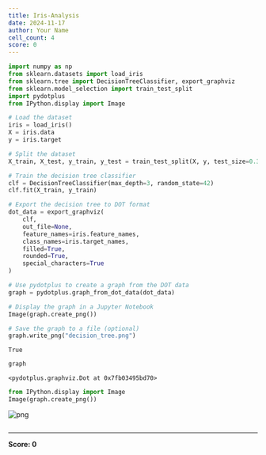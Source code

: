 ```yaml
---
title: Iris-Analysis
date: 2024-11-17
author: Your Name
cell_count: 4
score: 0
---
```


```python
import numpy as np
from sklearn.datasets import load_iris
from sklearn.tree import DecisionTreeClassifier, export_graphviz
from sklearn.model_selection import train_test_split
import pydotplus
from IPython.display import Image

# Load the dataset
iris = load_iris()
X = iris.data
y = iris.target

# Split the dataset
X_train, X_test, y_train, y_test = train_test_split(X, y, test_size=0.3, random_state=42)

# Train the decision tree classifier
clf = DecisionTreeClassifier(max_depth=3, random_state=42)
clf.fit(X_train, y_train)

# Export the decision tree to DOT format
dot_data = export_graphviz(
    clf, 
    out_file=None, 
    feature_names=iris.feature_names, 
    class_names=iris.target_names, 
    filled=True, 
    rounded=True, 
    special_characters=True
)

# Use pydotplus to create a graph from the DOT data
graph = pydotplus.graph_from_dot_data(dot_data)

# Display the graph in a Jupyter Notebook
Image(graph.create_png())

# Save the graph to a file (optional)
graph.write_png("decision_tree.png")

```




    True




```python
graph
```




    <pydotplus.graphviz.Dot at 0x7fb03495bd70>




```python
from IPython.display import Image
Image(graph.create_png())
```




    
![png](/images/iris-analysis_2_0.png)
    




```python

```


---
**Score: 0**